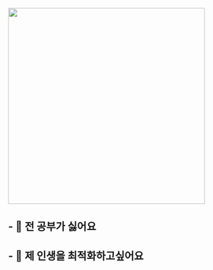 <img width = "400" src = "https://user-images.githubusercontent.com/50188040/133985588-d6aae43c-0bdf-4652-be28-123cbac0e158.jpg"><br>
## - 🌱 전 공부가 싫어요<br>
## - 💬 제 인생을 최적화하고싶어요


<!--
**kimnafla11/kimnafla11** is a ✨ _special_ ✨ repository because its `README.md` (this file) appears on your GitHub profile.

Here are some ideas to get you started:

- 🔭 I’m currently working on ...
- 🌱 I’m currently learning ...
- 👯 I’m looking to collaborate on ...
- 🤔 I’m looking for help with ...
- 💬 Ask me about ...
- 📫 How to reach me: ...
- 😄 Pronouns: ...
- ⚡ Fun fact: ...
-->
